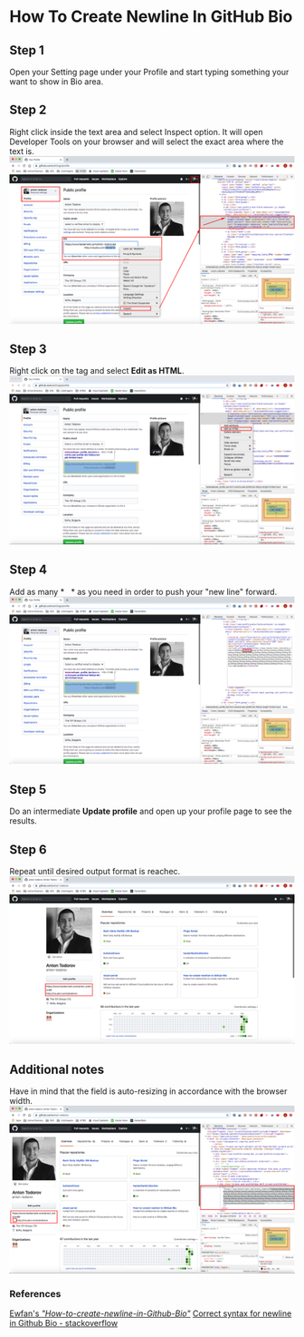 # How To Create Newline In GitHub Bio

## Step 1

Open your Setting page under your Profile and start typing something your want to show in Bio area.

## Step 2

Right click inside the text area and select Inspect option. It will open Developer Tools on your browser and will select the exact area where the text is. 
![Screenshot1](Screenshot1.png)

## Step 3 

Right click on the <text expander> tag and select **Edit as HTML**.
![Screenshot2](Screenshot2.png)
  
## Step 4

Add as many * &nbsp; * as you need in order to push your "new line" forward.
![Screenshot3](Screenshot3.png)

## Step 5

Do an intermediate **Update profile** and open up your profile page to see the results.

## Step 6 

Repeat until desired output format is reachec. 
![Screenshot4](Screenshot4.png)

## Additional notes

Have in mind that the field is auto-resizing in accordance with the browser width.
![Screenshot5](Screenshot5.png)

### References

[Ewfan's *"How-to-create-newline-in-Github-Bio"*](https://github.com/ewfian/How-to-create-newline-in-Github-Bio)
[Correct syntax for newline in Github Bio - stackoverflow](https://stackoverflow.com/questions/43406317/correct-syntax-for-newline-in-github-bio)
